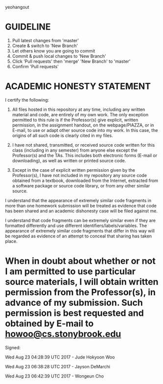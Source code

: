 yeohangout

GUIDELINE
================================================================================
1. Pull latest changes from 'master'
2. Create & switch to 'New Branch'
3. Let others know you are going to commit
4. Commit & push local changes to 'New Branch'
5. Click 'Pull requests' then 'merge' 'New Branch' to 'master'
6. Confirm 'Pull requests'

ACADEMIC HONESTY STATEMENT
================================================================================
I certify the following:

1. All files hosted in this repository at any time, including any written
material and code, are entirely of my own work. The only exception permitted to
this rule is if the Professor(s) give explicit, written permission, in the
assignment handout, on the webpage/PIAZZA, or in E-mail, to use or adapt other
source code into my work. In this case, the origins of all such code is clearly
cited in my files.

2. I have not shared, transmitted, or received source code written for this
class (including in any semester) from anyone else except the Professor(s) and
the TAs. This includes both electronic forms (E-mail or downloading), as well as
written or printed source code.

3. Except in the case of explicit written permission given by the Professor(s),
I have not included in my repository any source code obtained from a textbook,
downloaded from the Internet, extracted from a software package or source code
library, or from any other similar source.

I understand that the appearance of extremely similar code fragments in more
than one homework submission will be treated as evidence that code has been
shared and an academic dishonesty case will be filed against me.

I understand that code fragments can be extremely similar even if they are
formatted differently and use different identifiers/labels/variables. The
appearance of extremely similar code fragments that differ in this way will be
regarded as evidence of an attempt to conceal that sharing has taken place.

When in doubt about whether or not I am permitted to use particular source
materials, I will obtain written permission from the Professor(s), in advance of
my submission. Such permission is best requested and obtained by E-mail to
howoo@cs.stonybrook.edu
================================================================================
Signed:

Wed Aug 23 04:28:39 UTC 2017 - Jude Hokyoon Woo

Wed Aug 23 06:38:28 UTC 2017 - Jayson DeMarchi

Wed Aug 23 06:42:39 UTC 2017 - Wongeun Cho

